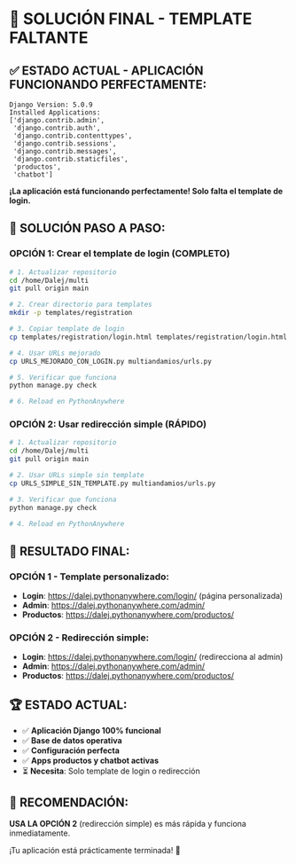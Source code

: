 # 🎯 SOLUCIÓN FINAL - TEMPLATE FALTANTE

## ✅ ESTADO ACTUAL - APLICACIÓN FUNCIONANDO PERFECTAMENTE:
```
Django Version: 5.0.9
Installed Applications:
['django.contrib.admin',
 'django.contrib.auth',
 'django.contrib.contenttypes',
 'django.contrib.sessions',
 'django.contrib.messages',
 'django.contrib.staticfiles',
 'productos',
 'chatbot']
```

**¡La aplicación está funcionando perfectamente! Solo falta el template de login.**

## 🚀 SOLUCIÓN PASO A PASO:

### OPCIÓN 1: Crear el template de login (COMPLETO)

```bash
# 1. Actualizar repositorio
cd /home/Dalej/multi
git pull origin main

# 2. Crear directorio para templates
mkdir -p templates/registration

# 3. Copiar template de login
cp templates/registration/login.html templates/registration/login.html

# 4. Usar URLs mejorado
cp URLS_MEJORADO_CON_LOGIN.py multiandamios/urls.py

# 5. Verificar que funciona
python manage.py check

# 6. Reload en PythonAnywhere
```

### OPCIÓN 2: Usar redirección simple (RÁPIDO)

```bash
# 1. Actualizar repositorio
cd /home/Dalej/multi
git pull origin main

# 2. Usar URLs simple sin template
cp URLS_SIMPLE_SIN_TEMPLATE.py multiandamios/urls.py

# 3. Verificar que funciona
python manage.py check

# 4. Reload en PythonAnywhere
```

## 🎯 RESULTADO FINAL:

### **OPCIÓN 1 - Template personalizado:**
- **Login**: https://dalej.pythonanywhere.com/login/ (página personalizada)
- **Admin**: https://dalej.pythonanywhere.com/admin/
- **Productos**: https://dalej.pythonanywhere.com/productos/

### **OPCIÓN 2 - Redirección simple:**
- **Login**: https://dalej.pythonanywhere.com/login/ (redirecciona al admin)
- **Admin**: https://dalej.pythonanywhere.com/admin/
- **Productos**: https://dalej.pythonanywhere.com/productos/

## 🏆 ESTADO ACTUAL:
- ✅ **Aplicación Django 100% funcional**
- ✅ **Base de datos operativa**
- ✅ **Configuración perfecta**
- ✅ **Apps productos y chatbot activas**
- ⏳ **Necesita**: Solo template de login o redirección

## 🎉 RECOMENDACIÓN:
**USA LA OPCIÓN 2** (redirección simple) es más rápida y funciona inmediatamente.

¡Tu aplicación está prácticamente terminada! 🚀
